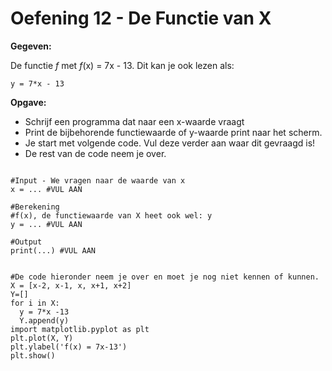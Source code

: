 # Oefening 12 -  De Functie van X 

**Gegeven:**

De functie *f* met *f*(x) = 7x - 13. 
Dit kan je ook lezen als: 
```
y = 7*x - 13
```


**Opgave:**

* Schrijf een programma dat naar een x-waarde vraagt
* Print de bijbehorende functiewaarde of y-waarde print naar het scherm.
* Je start met volgende code. Vul deze verder aan waar dit gevraagd is! 
* De rest van de code neem je over. 

```

#Input - We vragen naar de waarde van x
x = ... #VUL AAN

#Berekening
#f(x), de functiewaarde van X heet ook wel: y
y = ... #VUL AAN

#Output
print(...) #VUL AAN


#De code hieronder neem je over en moet je nog niet kennen of kunnen. 
X = [x-2, x-1, x, x+1, x+2]
Y=[]
for i in X: 
  y = 7*x -13 
  Y.append(y)
import matplotlib.pyplot as plt
plt.plot(X, Y)
plt.ylabel('f(x) = 7x-13')
plt.show()

```




